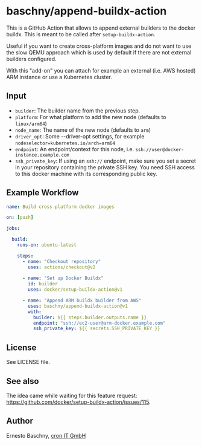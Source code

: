 baschny/append-buildx-action
============================

This is a GitHub Action that allows to append external builders to the docker buildx.
This is meant to be called after `setup-buildx-action`.

Useful if you want to create cross-platform images and do not want to use the slow
QEMU approach which is used by default if there are not external builders configured.

With this "add-on" you can attach for example an external (i.e. AWS hosted) ARM instance
or use a Kubernetes cluster.

Input
-----

* `builder`: The builder name from the previous step.
* `platform`: For what platform to add the new node (defaults to `linux/arm64`)
* `node_name`: The name of the new node (defaults to `arm`)
* `driver_opt`: Some --driver-opt settings, for example `nodeselector=kubernetes.io/arch=arm64`
* `endpoint`: An endpoint/context for this node, i.e. `ssh://user@docker-instance.example.com`
* `ssh_private_key`: If using an `ssh://` endpoint, make sure you set a secret in your repository
  containing the private SSH key. You need SSH access to this docker machine with its
  corresponding public key.

Example Workflow
----------------

```yaml
name: Build cross platform docker images

on: [push]

jobs:

  build:
    runs-on: ubuntu-latest

    steps:
      - name: "Checkout repository"
        uses: actions/checkout@v2
      
      - name: "Set up Docker Buildx"
        id: builder
        uses: docker/setup-buildx-action@v1

      - name: "Append ARM buildx builder from AWS"
        uses: baschny/append-buildx-action@v1
        with:
          builder: ${{ steps.builder.outputs.name }}
          endpoint: "ssh://ec2-user@arm-docker.example.com"
          ssh_private_key: ${{ secrets.SSH_PRIVATE_KEY }}
```

License
-------

See LICENSE file.

See also
--------

The idea came while waiting for this feature request:
https://github.com/docker/setup-buildx-action/issues/115.

Author
------

Ernesto Baschny, [cron IT GmbH](https://www.cron.eu)